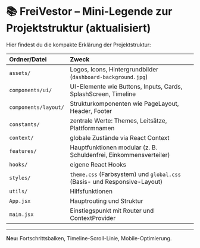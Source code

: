 
# 📚 FreiVestor – Mini-Legende zur Projektstruktur (aktualisiert)

Hier findest du die kompakte Erklärung der Projektstruktur:

| Ordner/Datei                  | Zweck                                                               |
|:-------------------------------|:-------------------------------------------------------------------|
| `assets/`                      | Logos, Icons, Hintergrundbilder (`dashboard-background.jpg`)       |
| `components/ui/`               | UI-Elemente wie Buttons, Inputs, Cards, SplashScreen, Timeline     |
| `components/layout/`           | Strukturkomponenten wie PageLayout, Header, Footer                 |
| `constants/`                   | zentrale Werte: Themes, Leitsätze, Plattformnamen                  |
| `context/`                     | globale Zustände via React Context                                 |
| `features/`                    | Hauptfunktionen modular (z. B. Schuldenfrei, Einkommensverteiler)   |
| `hooks/`                       | eigene React Hooks                                                 |
| `styles/`                      | `theme.css` (Farbsystem) und `global.css` (Basis- und Responsive-Layout) |
| `utils/`                       | Hilfsfunktionen                                                    |
| `App.jsx`                      | Hauptrouting und Struktur                                          |
| `main.jsx`                     | Einstiegspunkt mit Router und ContextProvider                      |

---

**Neu:** Fortschrittsbalken, Timeline-Scroll-Linie, Mobile-Optimierung.
